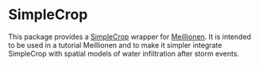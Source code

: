 # SimpleCrop

This package provides a [SimpleCrop](https://github.com/openmodelingfoundation/SimpleCrop) wrapper for [Meillionen](https://github.com/openmodelingfoundation/meillionen). It is intended to be used in a tutorial Meillionen and to make it simpler integrate SimpleCrop with spatial models of water infiltration after storm events.
